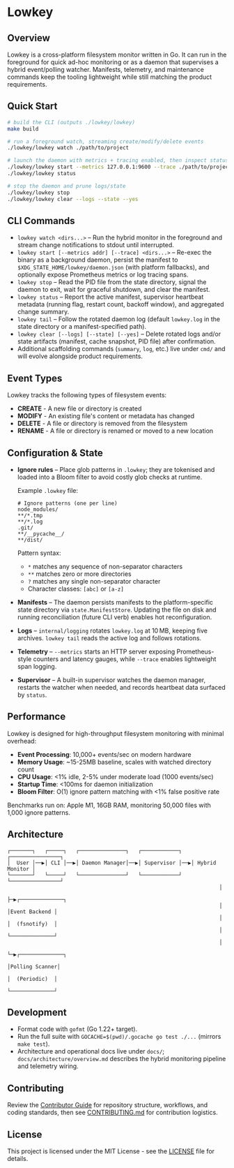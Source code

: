 # Lowkey

## Overview

Lowkey is a cross-platform filesystem monitor written in Go. It can run in the
foreground for quick ad-hoc monitoring or as a daemon that supervises a hybrid
event/polling watcher. Manifests, telemetry, and maintenance commands keep the
tooling lightweight while still matching the product requirements.

## Quick Start

```bash
# build the CLI (outputs ./lowkey/lowkey)
make build

# run a foreground watch, streaming create/modify/delete events
./lowkey/lowkey watch ./path/to/project

# launch the daemon with metrics + tracing enabled, then inspect status
./lowkey/lowkey start --metrics 127.0.0.1:9600 --trace ./path/to/project
./lowkey/lowkey status

# stop the daemon and prune logs/state
./lowkey/lowkey stop
./lowkey/lowkey clear --logs --state --yes
```

## CLI Commands

- `lowkey watch <dirs...>` – Run the hybrid monitor in the foreground and stream
  change notifications to stdout until interrupted.
- `lowkey start [--metrics addr] [--trace] <dirs...>` – Re-exec the binary as a
  background daemon, persist the manifest to `$XDG_STATE_HOME/lowkey/daemon.json`
  (with platform fallbacks), and optionally expose Prometheus metrics or log
  tracing spans.
- `lowkey stop` – Read the PID file from the state directory, signal the daemon
  to exit, wait for graceful shutdown, and clear the manifest.
- `lowkey status` – Report the active manifest, supervisor heartbeat metadata
  (running flag, restart count, backoff window), and aggregated change summary.
- `lowkey tail` – Follow the rotated daemon log (default `lowkey.log` in the
  state directory or a manifest-specified path).
- `lowkey clear [--logs] [--state] [--yes]` – Delete rotated logs and/or state
  artifacts (manifest, cache snapshot, PID file) after confirmation.
- Additional scaffolding commands (`summary`, `log`, etc.) live under `cmd/`
  and will evolve alongside product requirements.

## Event Types

Lowkey tracks the following types of filesystem events:

- **CREATE** - A new file or directory is created
- **MODIFY** - An existing file's content or metadata has changed
- **DELETE** - A file or directory is removed from the filesystem
- **RENAME** - A file or directory is renamed or moved to a new location

## Configuration & State

- **Ignore rules** – Place glob patterns in `.lowkey`; they are tokenised and
  loaded into a Bloom filter to avoid costly glob checks at runtime.

  Example `.lowkey` file:
  ```
  # Ignore patterns (one per line)
  node_modules/
  **/*.tmp
  **/*.log
  .git/
  **/__pycache__/
  **/dist/
  ```

  Pattern syntax:
  - `*` matches any sequence of non-separator characters
  - `**` matches zero or more directories
  - `?` matches any single non-separator character
  - Character classes: `[abc]` or `[a-z]`
- **Manifests** – The daemon persists manifests to the platform-specific state
  directory via `state.ManifestStore`. Updating the file on disk and running
  reconciliation (future CLI verb) enables hot reconfiguration.
- **Logs** – `internal/logging` rotates `lowkey.log` at 10 MB, keeping five
  archives. `lowkey tail` reads the active log and follows rotations.
- **Telemetry** – `--metrics` starts an HTTP server exposing Prometheus-style
  counters and latency gauges, while `--trace` enables lightweight span logging.
- **Supervisor** – A built-in supervisor watches the daemon manager, restarts
  the watcher when needed, and records heartbeat data surfaced by `status`.

## Performance

Lowkey is designed for high-throughput filesystem monitoring with minimal overhead:

- **Event Processing**: 10,000+ events/sec on modern hardware
- **Memory Usage**: ~15-25MB baseline, scales with watched directory count
- **CPU Usage**: <1% idle, 2-5% under moderate load (1000 events/sec)
- **Startup Time**: <100ms for daemon initialization
- **Bloom Filter**: O(1) ignore pattern matching with <1% false positive rate

Benchmarks run on: Apple M1, 16GB RAM, monitoring 50,000 files with 1,000 ignore patterns.

## Architecture

```
┌───────┐   ┌─────┐   ┌───────────────┐   ┌────────────┐   ┌────────────────┐
│  User │──▶│ CLI │──▶│ Daemon Manager│──▶│ Supervisor │──▶│ Hybrid Monitor │
└───────┘   └─────┘   └───────────────┘   └────────────┘   └────────────────┘
                                                                    │
                                                                    ├─▶┌──────────────┐
                                                                    │  │Event Backend │
                                                                    │  │  (fsnotify)  │
                                                                    │  └──────────────┘
                                                                    │
                                                                    └─▶┌──────────────┐
                                                                       │Polling Scanner│
                                                                       │  (Periodic)  │
                                                                       └──────────────┘
```

## Development

- Format code with `gofmt` (Go 1.22+ target).
- Run the full suite with `GOCACHE=$(pwd)/.gocache go test ./...` (mirrors
  `make test`).
- Architecture and operational docs live under `docs/`; `docs/architecture/overview.md`
  describes the hybrid monitoring pipeline and telemetry wiring.

## Contributing

Review the [Contributor Guide](AGENTS.md) for repository structure, workflows, and coding standards, then see [CONTRIBUTING.md](docs/CONTRIBUTING.md) for contribution logistics.

## License

This project is licensed under the MIT License - see the [LICENSE](docs/LICENSE) file for details.
